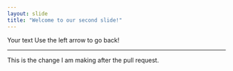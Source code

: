 ```yaml
---
layout: slide
title: "Welcome to our second slide!"
---
```


Your text
Use the left arrow to go back!

---

This is the change I am making after
the pull request.
